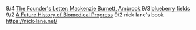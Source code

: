 
9/4 [The Founder's Letter: Mackenzie Burnett, Ambrook](https://www.notboring.co/p/the-founders-letter-mackenzie-burnett)
9/3 [blueberry fields](https://ariellelok.com/sidepages/blogs/blueberryfields.html)
9/2 [A Future History of Biomedical Progress](https://markov.bio/biomedical-progress/)
9/2 nick lane's book https://nick-lane.net/

